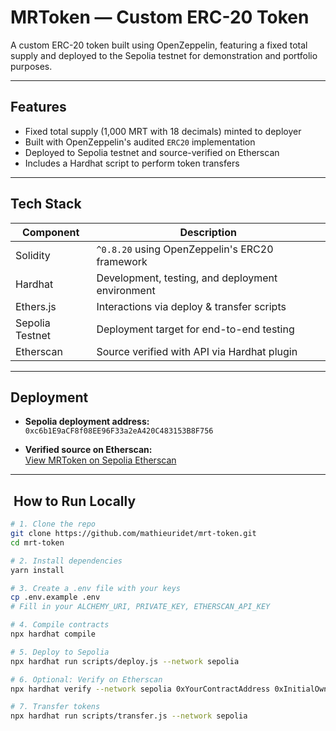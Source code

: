 #  MRToken — Custom ERC-20 Token

A custom ERC-20 token built using OpenZeppelin, featuring a fixed total supply and deployed to the Sepolia testnet for demonstration and portfolio purposes.

---

##  Features

- Fixed total supply (1,000 MRT with 18 decimals) minted to deployer
- Built with OpenZeppelin's audited `ERC20` implementation
- Deployed to Sepolia testnet and source-verified on Etherscan
- Includes a Hardhat script to perform token transfers

---

##  Tech Stack

| Component         | Description                                                  |
|------------------|--------------------------------------------------------------|
| Solidity         | `^0.8.20` using OpenZeppelin's ERC20 framework              |
| Hardhat          | Development, testing, and deployment environment             |
| Ethers.js        | Interactions via deploy & transfer scripts                   |
| Sepolia Testnet  | Deployment target for end-to-end testing                     |
| Etherscan        | Source verified with API via Hardhat plugin                  |

---

##  Deployment

- **Sepolia deployment address:**  
  `0xc6b1E9aCF8f08EE96F33a2eA420C483153B8F756`

- **Verified source on Etherscan:**  
  [View MRToken on Sepolia Etherscan](https://sepolia.etherscan.io/address/0xc6b1E9aCF8f08EE96F33a2eA420C483153B8F756)

---

## ​ How to Run Locally

```bash
# 1. Clone the repo
git clone https://github.com/mathieuridet/mrt-token.git
cd mrt-token

# 2. Install dependencies
yarn install

# 3. Create a .env file with your keys
cp .env.example .env
# Fill in your ALCHEMY_URI, PRIVATE_KEY, ETHERSCAN_API_KEY

# 4. Compile contracts
npx hardhat compile

# 5. Deploy to Sepolia
npx hardhat run scripts/deploy.js --network sepolia

# 6. Optional: Verify on Etherscan
npx hardhat verify --network sepolia 0xYourContractAddress 0xInitialOwnerAddress

# 7. Transfer tokens
npx hardhat run scripts/transfer.js --network sepolia
